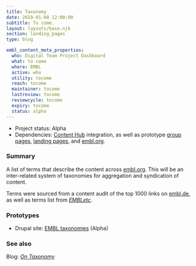 ```yaml
---
title: Taxonomy
date: 2019-01-08 12:00:00
subtitle: To come.
layout: layouts/base.njk
section: landing_pages
type: blog

embl_content_meta_properties:
  who: Digital Team Project Dashboard
  what: to come
  where: EMBL
  active: who
  utility: tocome
  reach: tocome
  maintainer: tocome
  lastreview: tocome
  reviewcycle: tocome
  expiry: tocome
  status: alpha
---
```


- Project status: Alpha
- Dependencies: [Content Hub](content-hub.html) integration, as well as prototype [group pages](group-pages.html), [landing pages](landing-pages.html), and [embl.org](embl-org.html).

### Summary

A list of terms that describe the content across [embl.org](embl-org.html). This will be an inter-related system of taxonomies for aggregation and syndication of content.

Terms were sourced from a content audit of the top 1000 links on [embl.de](http://www.embl.de), as well as terms list from [*EMBLetc*](http://news.embl.de).

### Prototypes

- Drupal site: [EMBL taxonomies](http://dev-embl-taxonomies.pantheonsite.io/) (Alpha)


### See also

Blog: [*On Taxonomy*](https://blogs.embl.org/communications/2018/06/11/on-taxonomy/)
